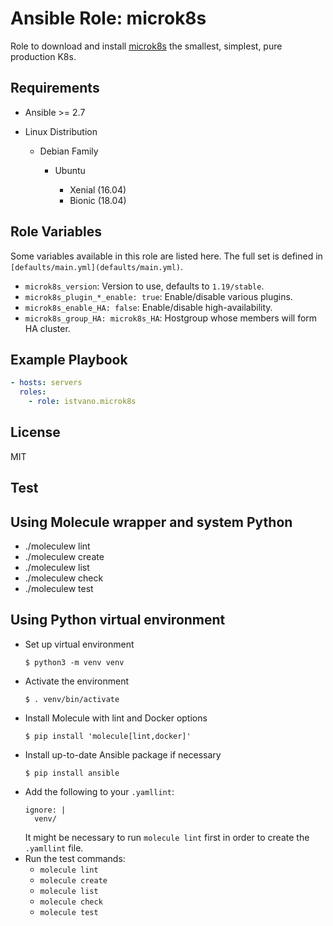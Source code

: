 Ansible Role: microk8s
==================

Role to download and install [microk8s](https://microk8s.io/) the smallest, simplest, pure production K8s.


Requirements
------------

* Ansible >= 2.7

* Linux Distribution

    * Debian Family


        * Ubuntu

            * Xenial (16.04)
            * Bionic (18.04)


Role Variables
--------------

Some variables available in this role are listed here.  The full set is
defined in `[defaults/main.yml](defaults/main.yml)`.

* `microk8s_version`: Version to use, defaults to `1.19/stable`.
* `microk8s_plugin_*_enable: true`: Enable/disable various plugins.
* `microk8s_enable_HA: false`: Enable/disable high-availability.
* `microk8s_group_HA: microk8s_HA`: Hostgroup whose members will form HA
  cluster.

Example Playbook
----------------

```yaml
- hosts: servers
  roles:
    - role: istvano.microk8s
```

License
-------

MIT

Test
-------

## Using Molecule wrapper and system Python

* ./moleculew lint
* ./moleculew create
* ./moleculew list
* ./moleculew check
* ./moleculew test

## Using Python virtual environment

* Set up virtual environment
    ```
    $ python3 -m venv venv
    ```
* Activate the environment
    ```
    $ . venv/bin/activate
    ```
* Install Molecule with lint and Docker options
    ```
    $ pip install 'molecule[lint,docker]'
    ```
* Install up-to-date Ansible package if necessary
    ```
    $ pip install ansible
    ```
* Add the following to your `.yamllint`:
    ```
    ignore: |
      venv/
    ```
    It might be necessary to run `molecule lint` first in order to create the
    `.yamllint` file.
* Run the test commands:
  * `molecule lint`
  * `molecule create`
  * `molecule list`
  * `molecule check`
  * `molecule test`

